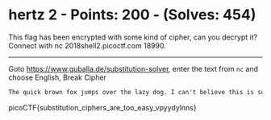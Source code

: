 # hertz 2 - Points: 200 - (Solves: 454)

This flag has been encrypted with some kind of cipher,
can you decrypt it?
Connect with nc 2018shell2.picoctf.com 18990.

---

Goto https://www.guballa.de/substitution-solver,
enter the text from `nc` and choose English, Break Cipher

```txt
The quick brown fox jumps over the lazy dog. I can't believe this is such an easy problem in Pico. It's almost as if I solved a problem already! Okay, fine. Here's the flag: picoCTF{substitution_ciphers_are_too_easy_vpyydylnns}
```

picoCTF{substitution_ciphers_are_too_easy_vpyydylnns}